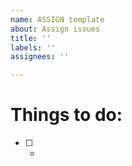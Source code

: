 ```yaml
---
name: ASSIGN template
about: Assign issues
title: ''
labels: ''
assignees: ''

---
```


# Things to do:

- [ ] -
